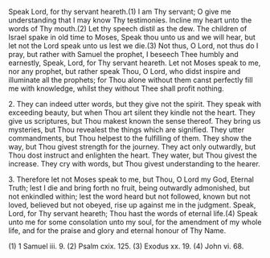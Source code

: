 Speak Lord, for thy servant heareth.(1) I am Thy servant; O give me understanding that I may know Thy testimonies. Incline my heart unto the words of Thy mouth.(2) Let thy speech distil as the dew. The children of Israel spake in old time to Moses, Speak thou unto us and we will hear, but let not the Lord speak unto us lest we die.(3) Not thus, O Lord, not thus do I pray, but rather with Samuel the prophet, I beseech Thee humbly and earnestly, Speak, Lord, for Thy servant heareth. Let not Moses speak to me, nor any prophet, but rather speak Thou, O Lord, who didst inspire and illuminate all the prophets; for Thou alone without them canst perfectly fill me with knowledge, whilst they without Thee shall profit nothing.

2\. They can indeed utter words, but they give not the spirit. They speak with exceeding beauty, but when Thou art silent they kindle not the heart. They give us scriptures, but Thou makest known the sense thereof. They bring us mysteries, but Thou revealest the things which are signified. They utter commandments, but Thou helpest to the fulfilling of them. They show the way, but Thou givest strength for the journey. They act only outwardly, but Thou dost instruct and enlighten the heart. They water, but Thou givest the increase. They cry with words, but Thou givest understanding to the hearer.

3\. Therefore let not Moses speak to me, but Thou, O Lord my God, Eternal Truth; lest I die and bring forth no fruit, being outwardly admonished, but not enkindled within; lest the word heard but not followed, known but not loved, believed but not obeyed, rise up against me in the judgment. Speak, Lord, for Thy servant heareth; Thou hast the words of eternal life.(4) Speak unto me for some consolation unto my soul, for the amendment of my whole life, and for the praise and glory and eternal honour of Thy Name.

\(1\) 1 Samuel iii. 9. (2) Psalm cxix. 125. (3) Exodus xx. 19. (4) John vi. 68.

